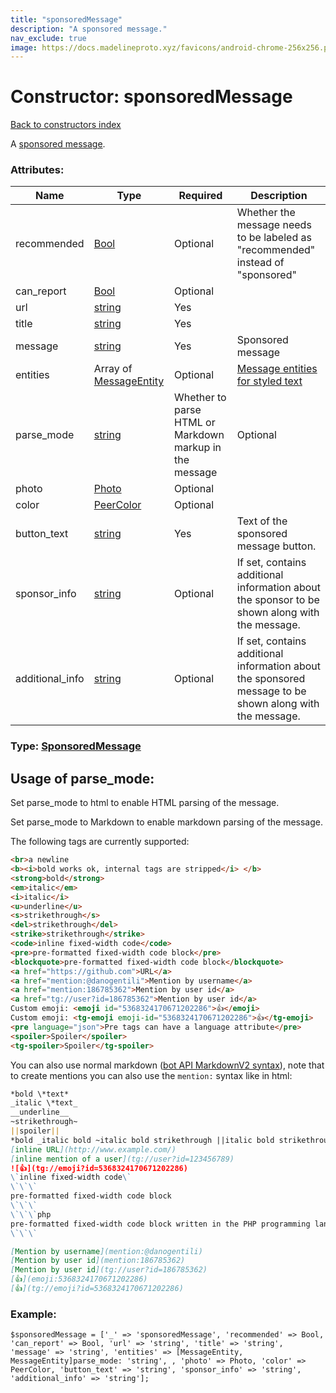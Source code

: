 ```yaml
---
title: "sponsoredMessage"
description: "A sponsored message."
nav_exclude: true
image: https://docs.madelineproto.xyz/favicons/android-chrome-256x256.png
---
```

# Constructor: sponsoredMessage  
[Back to constructors index](/API_docs/constructors/index.html)



A [sponsored message](https://core.telegram.org/api/sponsored-messages).

### Attributes:

| Name     |    Type       | Required | Description |
|----------|---------------|----------|-------------|
|recommended|[Bool](/API_docs/types/Bool.html) | Optional|Whether the message needs to be labeled as "recommended" instead of "sponsored"|
|can\_report|[Bool](/API_docs/types/Bool.html) | Optional|
|url|[string](/API_docs/types/string.html) | Yes|
|title|[string](/API_docs/types/string.html) | Yes|
|message|[string](/API_docs/types/string.html) | Yes|Sponsored message|
|entities|Array of [MessageEntity](/API_docs/types/MessageEntity.html) | Optional|[Message entities for styled text](https://core.telegram.org/api/entities)|
|parse\_mode| [string](/API_docs/types/string.html) | Whether to parse HTML or Markdown markup in the message| Optional |
|photo|[Photo](/API_docs/types/Photo.html) | Optional|
|color|[PeerColor](/API_docs/types/PeerColor.html) | Optional|
|button\_text|[string](/API_docs/types/string.html) | Yes|Text of the sponsored message button.|
|sponsor\_info|[string](/API_docs/types/string.html) | Optional|If set, contains additional information about the sponsor to be shown along with the message.|
|additional\_info|[string](/API_docs/types/string.html) | Optional|If set, contains additional information about the sponsored message to be shown along with the message.|



### Type: [SponsoredMessage](/API_docs/types/SponsoredMessage.html)



## Usage of parse_mode:

Set parse_mode to html to enable HTML parsing of the message.  

Set parse_mode to Markdown to enable markdown parsing of the message.  

The following tags are currently supported:

```html
<br>a newline
<b><i>bold works ok, internal tags are stripped</i> </b>
<strong>bold</strong>
<em>italic</em>
<i>italic</i>
<u>underline</u>
<s>strikethrough</s>
<del>strikethrough</del>
<strike>strikethrough</strike>
<code>inline fixed-width code</code>
<pre>pre-formatted fixed-width code block</pre>
<blockquote>pre-formatted fixed-width code block</blockquote>
<a href="https://github.com">URL</a>
<a href="mention:@danogentili">Mention by username</a>
<a href="mention:186785362">Mention by user id</a>
<a href="tg://user?id=186785362">Mention by user id</a>
Custom emoji: <emoji id="5368324170671202286">👍</emoji>
Custom emoji: <tg-emoji emoji-id="5368324170671202286">👍</tg-emoji>
<pre language="json">Pre tags can have a language attribute</pre>
<spoiler>Spoiler</spoiler>
<tg-spoiler>Spoiler</tg-spoiler>
```

You can also use normal markdown ([bot API MarkdownV2 syntax](https://core.telegram.org/bots/api#markdownv2-style)), note that to create mentions you can also use the `mention:` syntax like in html:  

```markdown
*bold \*text*
_italic \*text_
__underline__
~strikethrough~
||spoiler||
*bold _italic bold ~italic bold strikethrough ||italic bold strikethrough spoiler||~ __underline italic bold___ bold*
[inline URL](http://www.example.com/)
[inline mention of a user](tg://user?id=123456789)
![👍](tg://emoji?id=5368324170671202286)
\`inline fixed-width code\`
\`\`\`
pre-formatted fixed-width code block
\`\`\`
\`\`\`php
pre-formatted fixed-width code block written in the PHP programming language
\`\`\`

[Mention by username](mention:@danogentili)
[Mention by user id](mention:186785362)
[Mention by user id](tg://user?id=186785362)
[👍](emoji:5368324170671202286)
[👍](tg://emoji?id=5368324170671202286)
```

### Example:

```
$sponsoredMessage = ['_' => 'sponsoredMessage', 'recommended' => Bool, 'can_report' => Bool, 'url' => 'string', 'title' => 'string', 'message' => 'string', 'entities' => [MessageEntity, MessageEntity]parse_mode: 'string', , 'photo' => Photo, 'color' => PeerColor, 'button_text' => 'string', 'sponsor_info' => 'string', 'additional_info' => 'string'];
```  
